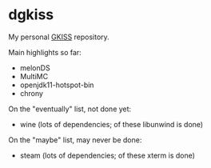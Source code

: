 # dgkiss

My personal [GKISS](https://github.com/gkisslinux/grepo) repository.

Main highlights so far:

- melonDS
- MultiMC
- openjdk11-hotspot-bin
- chrony

On the "eventually" list, not done yet:

- wine (lots of dependencies; of these libunwind is done)

On the "maybe" list, may never be done:

- steam (lots of dependencies; of these xterm is done)
